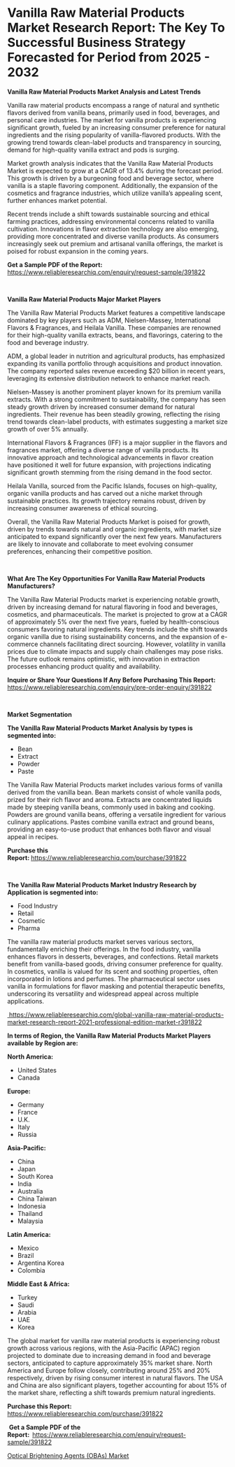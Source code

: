 <p><h1>Vanilla Raw Material Products Market Research Report: The Key To Successful Business Strategy Forecasted for Period from 2025 - 2032</h1></p><p><strong>Vanilla Raw Material Products Market Analysis and Latest Trends</strong></p>
<p><p>Vanilla raw material products encompass a range of natural and synthetic flavors derived from vanilla beans, primarily used in food, beverages, and personal care industries. The market for vanilla products is experiencing significant growth, fueled by an increasing consumer preference for natural ingredients and the rising popularity of vanilla-flavored products. With the growing trend towards clean-label products and transparency in sourcing, demand for high-quality vanilla extract and pods is surging.</p><p>Market growth analysis indicates that the Vanilla Raw Material Products Market is expected to grow at a CAGR of 13.4% during the forecast period. This growth is driven by a burgeoning food and beverage sector, where vanilla is a staple flavoring component. Additionally, the expansion of the cosmetics and fragrance industries, which utilize vanilla’s appealing scent, further enhances market potential.</p><p>Recent trends include a shift towards sustainable sourcing and ethical farming practices, addressing environmental concerns related to vanilla cultivation. Innovations in flavor extraction technology are also emerging, providing more concentrated and diverse vanilla products. As consumers increasingly seek out premium and artisanal vanilla offerings, the market is poised for robust expansion in the coming years.</p></p>
<p><strong>Get a Sample PDF of the Report:&nbsp;</strong> <a href="https://www.reliableresearchiq.com/enquiry/request-sample/391822?utm_campaign=2580&utm_medium=2&utm_source=Github&utm_content=ia&utm_term=29032025&utm_id=vanilla-raw-material-products">https://www.reliableresearchiq.com/enquiry/request-sample/391822</a></p>
<p>&nbsp;</p>
<p><strong>Vanilla Raw Material Products Major Market Players</strong></p>
<p><p>The Vanilla Raw Material Products Market features a competitive landscape dominated by key players such as ADM, Nielsen-Massey, International Flavors & Fragrances, and Heilala Vanilla. These companies are renowned for their high-quality vanilla extracts, beans, and flavorings, catering to the food and beverage industry.</p><p>ADM, a global leader in nutrition and agricultural products, has emphasized expanding its vanilla portfolio through acquisitions and product innovation. The company reported sales revenue exceeding $20 billion in recent years, leveraging its extensive distribution network to enhance market reach.</p><p>Nielsen-Massey is another prominent player known for its premium vanilla extracts. With a strong commitment to sustainability, the company has seen steady growth driven by increased consumer demand for natural ingredients. Their revenue has been steadily growing, reflecting the rising trend towards clean-label products, with estimates suggesting a market size growth of over 5% annually.</p><p>International Flavors & Fragrances (IFF) is a major supplier in the flavors and fragrances market, offering a diverse range of vanilla products. Its innovative approach and technological advancements in flavor creation have positioned it well for future expansion, with projections indicating significant growth stemming from the rising demand in the food sector.</p><p>Heilala Vanilla, sourced from the Pacific Islands, focuses on high-quality, organic vanilla products and has carved out a niche market through sustainable practices. Its growth trajectory remains robust, driven by increasing consumer awareness of ethical sourcing.</p><p>Overall, the Vanilla Raw Material Products Market is poised for growth, driven by trends towards natural and organic ingredients, with market size anticipated to expand significantly over the next few years. Manufacturers are likely to innovate and collaborate to meet evolving consumer preferences, enhancing their competitive position.</p></p>
<p>&nbsp;</p>
<p><strong>What Are The Key Opportunities For Vanilla Raw Material Products Manufacturers?</strong></p>
<p><p>The Vanilla Raw Material Products market is experiencing notable growth, driven by increasing demand for natural flavoring in food and beverages, cosmetics, and pharmaceuticals. The market is projected to grow at a CAGR of approximately 5% over the next five years, fueled by health-conscious consumers favoring natural ingredients. Key trends include the shift towards organic vanilla due to rising sustainability concerns, and the expansion of e-commerce channels facilitating direct sourcing. However, volatility in vanilla prices due to climate impacts and supply chain challenges may pose risks. The future outlook remains optimistic, with innovation in extraction processes enhancing product quality and availability.</p></p>
<p><strong>Inquire or Share Your Questions If Any Before Purchasing This Report:</strong> <a href="https://www.reliableresearchiq.com/enquiry/pre-order-enquiry/391822?utm_campaign=2580&utm_medium=2&utm_source=Github&utm_content=ia&utm_term=29032025&utm_id=vanilla-raw-material-products">https://www.reliableresearchiq.com/enquiry/pre-order-enquiry/391822</a></p>
<p>&nbsp;</p>
<p><strong>Market Segmentation</strong></p>
<p><strong>The Vanilla Raw Material Products Market Analysis by types is segmented into:</strong></p>
<p><ul><li>Bean</li><li>Extract</li><li>Powder</li><li>Paste</li></ul></p>
<p><p>The Vanilla Raw Material Products market includes various forms of vanilla derived from the vanilla bean. Bean markets consist of whole vanilla pods, prized for their rich flavor and aroma. Extracts are concentrated liquids made by steeping vanilla beans, commonly used in baking and cooking. Powders are ground vanilla beans, offering a versatile ingredient for various culinary applications. Pastes combine vanilla extract and ground beans, providing an easy-to-use product that enhances both flavor and visual appeal in recipes.</p></p>
<p><strong>Purchase this Report:&nbsp;</strong><a href="https://www.reliableresearchiq.com/purchase/391822?utm_campaign=2580&utm_medium=2&utm_source=Github&utm_content=ia&utm_term=29032025&utm_id=vanilla-raw-material-products">https://www.reliableresearchiq.com/purchase/391822</a></p>
<p>&nbsp;</p>
<p><strong>The Vanilla Raw Material Products Market Industry Research by Application is segmented into:</strong></p>
<p><ul><li>Food Industry</li><li>Retail</li><li>Cosmetic</li><li>Pharma</li></ul></p>
<p><p>The vanilla raw material products market serves various sectors, fundamentally enriching their offerings. In the food industry, vanilla enhances flavors in desserts, beverages, and confections. Retail markets benefit from vanilla-based goods, driving consumer preference for quality. In cosmetics, vanilla is valued for its scent and soothing properties, often incorporated in lotions and perfumes. The pharmaceutical sector uses vanilla in formulations for flavor masking and potential therapeutic benefits, underscoring its versatility and widespread appeal across multiple applications.</p></p>
<p><a href="https://www.reliableresearchiq.com/global-vanilla-raw-material-products-market-research-report-2021-professional-edition-market-r391822?utm_campaign=2580&utm_medium=2&utm_source=Github&utm_content=ia&utm_term=29032025&utm_id=vanilla-raw-material-products">&nbsp;https://www.reliableresearchiq.com/global-vanilla-raw-material-products-market-research-report-2021-professional-edition-market-r391822</a></p>
<p><strong>In terms of Region, the Vanilla Raw Material Products Market Players available by Region are:</strong></p>
<p>
    <p> <strong> North America: </strong>
        <ul>
            <li>United States</li>
            <li>Canada</li>
        </ul>
        </p> 
    <p> <strong> Europe: </strong>
        <ul>
            <li>Germany</li>
            <li>France</li>
            <li>U.K.</li>
            <li>Italy</li>
            <li>Russia</li>
        </ul>
        </p> 
    <p> <strong> Asia-Pacific: </strong>
        <ul>
            <li>China</li>
            <li>Japan</li>
            <li>South Korea</li>
            <li>India</li>
            <li>Australia</li>
            <li>China Taiwan</li>
            <li>Indonesia</li>
            <li>Thailand</li>
            <li>Malaysia</li>
        </ul>
        </p> 
    <p> <strong> Latin America: </strong>
        <ul>
            <li>Mexico</li>
            <li>Brazil</li>
            <li>Argentina Korea</li>
            <li>Colombia</li>
        </ul>
        </p> 
    <p> <strong> Middle East & Africa: </strong>
        <ul>
            <li>Turkey</li>
            <li>Saudi</li>
            <li>Arabia</li>
            <li>UAE</li>
            <li>Korea</li>
        </ul>
    </p>
    </p>
<p><p>The global market for vanilla raw material products is experiencing robust growth across various regions, with the Asia-Pacific (APAC) region projected to dominate due to increasing demand in food and beverage sectors, anticipated to capture approximately 35% market share. North America and Europe follow closely, contributing around 25% and 20% respectively, driven by rising consumer interest in natural flavors. The USA and China are also significant players, together accounting for about 15% of the market share, reflecting a shift towards premium natural ingredients.</p></p>
<p><strong>Purchase this Report: </strong><a href="https://www.reliableresearchiq.com/purchase/391822?utm_campaign=2580&utm_medium=2&utm_source=Github&utm_content=ia&utm_term=29032025&utm_id=vanilla-raw-material-products">https://www.reliableresearchiq.com/purchase/391822</a></p>
<p>&nbsp;<strong>Get a Sample PDF of the Report:&nbsp;&nbsp;</strong><a href="https://www.reliableresearchiq.com/enquiry/request-sample/391822?utm_campaign=2580&utm_medium=2&utm_source=Github&utm_content=ia&utm_term=29032025&utm_id=vanilla-raw-material-products">https://www.reliableresearchiq.com/enquiry/request-sample/391822</a></p>
<p><strong></strong></p>
<p><p><a href="https://github.com/bolalfredia7777/Market-Research-Report-List-1/blob/main/optical-brightening-agents-obas-market.md?utm_campaign=2580&utm_medium=2&utm_source=Github&utm_content=ia&utm_term=29032025&utm_id=vanilla-raw-material-products">Optical Brightening Agents (OBAs) Market</a></p></p>